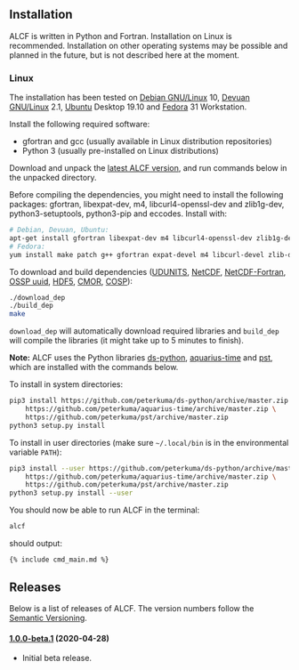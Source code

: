
## Installation

ALCF is written in Python and Fortran. Installation on Linux is recommended.
Installation on other operating systems may be possible and planned in the
future, but is not described here at the moment.

### Linux

The installation has been tested on [Debian GNU/Linux](https://www.debian.org/) 10, [Devuan GNU/Linux](https://devuan.org/) 2.1,
[Ubuntu](https://ubuntu.com/) Desktop 19.10 and [Fedora](https://getfedora.org/) 31 Workstation.

Install the following required software:

- gfortran and gcc (usually available in Linux distribution repositories)
- Python 3 (usually pre-installed on Linux distributions)

Download and unpack the [latest ALCF version](https://github.com/peterkuma/alcf/archive/master.zip),
and run commands below in the unpacked directory.

Before compiling the dependencies, you might need to install the following
packages: gfortran, libexpat-dev, m4, libcurl4-openssl-dev and zlib1g-dev,
python3-setuptools, python3-pip and eccodes. Install with:

```sh
# Debian, Devuan, Ubuntu:
apt-get install gfortran libexpat-dev m4 libcurl4-openssl-dev zlib1g-dev python3-setuptools python3-pip libeccodes-tools
# Fedora:
yum install make patch g++ gfortran expat-devel m4 libcurl-devel zlib-devel python3-setuptools python3-pip eccodes
```

To download and build dependencies
([UDUNITS](https://www.unidata.ucar.edu/software/udunits/),
[NetCDF](https://www.unidata.ucar.edu/software/netcdf/),
[NetCDF-Fortran](https://www.unidata.ucar.edu/software/netcdf/docs-fortran/),
[OSSP uuid](http://www.ossp.org/pkg/lib/uuid/),
[HDF5](https://www.hdfgroup.org/solutions/hdf5),
[CMOR](https://pcmdi.github.io/cmor-site/),
[COSP](https://github.com/alcf-lidar/COSPv1)):

```sh
./download_dep
./build_dep
make
```

`download_dep` will automatically download required libraries and `build_dep`
will compile the libraries (it might take up to 5 minutes to finish).

**Note:** ALCF uses the Python libraries [ds-python](https://github.com/peterkuma/ds-python),
[aquarius-time](https://github.com/peterkuma/aquarius-time) and
[pst](https://github.com/peterkuma/pst), which are installed with the commands
below.

To install in system directories:

```sh
pip3 install https://github.com/peterkuma/ds-python/archive/master.zip \
    https://github.com/peterkuma/aquarius-time/archive/master.zip \
    https://github.com/peterkuma/pst/archive/master.zip
python3 setup.py install
```

To install in user directories (make sure `~/.local/bin` is in the environmental variable `PATH`):

```sh
pip3 install --user https://github.com/peterkuma/ds-python/archive/master.zip \
    https://github.com/peterkuma/aquarius-time/archive/master.zip \
    https://github.com/peterkuma/pst/archive/master.zip
python3 setup.py install --user
```

You should now be able to run ALCF in the terminal:

```sh
alcf
```

should output:

```
{% include cmd_main.md %}
```

## Releases

Below is a list of releases of ALCF. The version numbers follow
the [Semantic Versioning](https://semver.org).

#### [1.0.0-beta.1](https://github.com/alcf-lidar/alcf/releases/tag/v1.0.0-beta.1) (2020-04-28) 

- Initial beta release.
